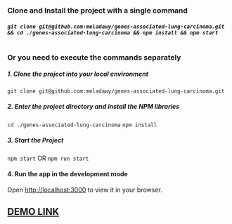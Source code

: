 ### Clone and Install the project with a single command
##### `git clone git@github.com:meladawy/genes-associated-lung-carcinoma.git && cd ./genes-associated-lung-carcinoma && npm install && npm start`


#
#

### Or you need to execute the commands separately

##### 1. Clone the project into your local environment
`git clone git@github.com:meladawy/genes-associated-lung-carcinoma.git`
##### 2. Enter the project directory and install the NPM libraries
`cd ./genes-associated-lung-carcinoma`
`npm install`
##### 3. Start the Project
`npm start` OR `npm run start`
#### 4. Run the app in the development mode
Open [http://localhost:3000](httpshttp://localhost:3000) to view it in your browser.


## [DEMO LINK](https://opentargets-task.herokuapp.com/)

